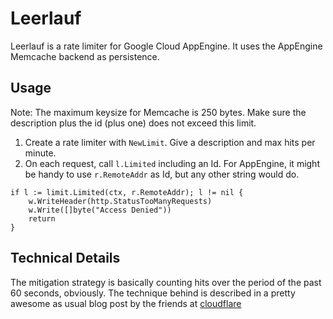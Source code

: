 Leerlauf
========

Leerlauf is a rate limiter for Google Cloud AppEngine. It uses the
AppEngine Memcache backend as persistence.

Usage
-----

Note: The maximum keysize for Memcache is 250 bytes. Make sure the
description plus the id (plus one) does not exceed this limit.

1) Create a rate limiter with `NewLimit`. Give a description and max
hits per minute.
2) On each request, call `l.Limited` including an Id. For AppEngine, it
might be handy to use `r.RemoteAddr` as Id, but any other string would
do.

```
if l := limit.Limited(ctx, r.RemoteAddr); l != nil {
	w.WriteHeader(http.StatusTooManyRequests)
	w.Write([]byte("Access Denied"))
	return
}
```

Technical Details
-----------------

The mitigation strategy is basically counting hits over the period of
the past 60 seconds, obviously. The technique behind is described
in a pretty awesome as usual blog post by the friends at
[cloudflare](https://blog.cloudflare.com/counting-things-a-lot-of-different-things/)